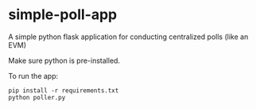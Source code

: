 # simple-poll-app
A simple python flask application for conducting centralized polls (like an EVM)

Make sure python is pre-installed.

To run the app:
```
pip install -r requirements.txt
python poller.py
```